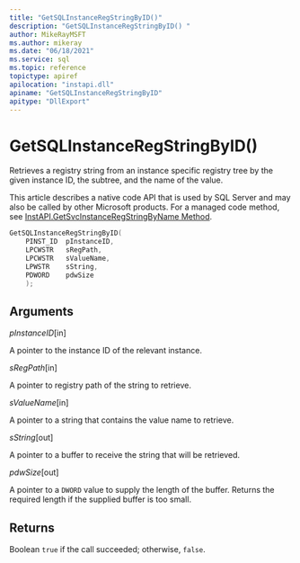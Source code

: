 ```yaml
---
title: "GetSQLInstanceRegStringByID()"
description: "GetSQLInstanceRegStringByID() "
author: MikeRayMSFT
ms.author: mikeray
ms.date: "06/18/2021"
ms.service: sql
ms.topic: reference
topictype: apiref
apilocation: "instapi.dll"
apiname: "GetSQLInstanceRegStringByID"
apitype: "DllExport"
---
```


# GetSQLInstanceRegStringByID()

Retrieves a registry string from an instance specific registry tree by the given instance ID, the subtree, and the name of the value.

This article describes a native code API that is used by SQL Server and may also be called by other Microsoft products. For a managed code method, see [InstAPI.GetSvcInstanceRegStringByName Method](/dotnet/api/microsoft.sqlserver.instapi.getsvcinstanceregstringbyname).

```c
GetSQLInstanceRegStringByID(
    PINST_ID  pInstanceID,
    LPCWSTR   sRegPath,
    LPCWSTR   sValueName,
    LPWSTR    sString,
    PDWORD    pdwSize
    );
```

## Arguments

*pInstanceID*[in]

A pointer to the instance ID of the relevant instance.

*sRegPath*[in]

A pointer to registry path of the string to retrieve.

*sValueName*[in]

A pointer to a string that contains the value name to retrieve.

*sString*[out]

A pointer to a buffer to receive the string that will be retrieved.

*pdwSize*[out]

A pointer to a `DWORD` value to supply the length of the buffer. Returns the required length if the supplied buffer is too small.

## Returns

Boolean
   `true` if the call succeeded; otherwise, `false`.
